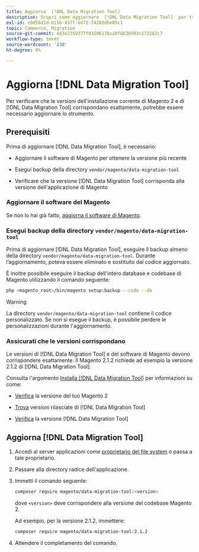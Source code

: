 ```yaml
---
title: Aggiorna  [!DNL Data Migration Tool]
description: Scopri come aggiornare  [!DNL Data Migration Tool]  per trasferire i dati tra il Magento 1 e il Magento 2.
exl-id: c0d56d1d-b15b-437f-be72-74282dbe85c1
topic: Commerce, Migration
source-git-commit: e83e2359377f03506178c28f8b30993c172282c7
workflow-type: tm+mt
source-wordcount: '238'
ht-degree: 0%

---
```


# Aggiorna [!DNL Data Migration Tool]

Per verificare che le versioni dell&#39;installazione corrente di Magento 2 e di [!DNL Data Migration Tool] corrispondano esattamente, potrebbe essere necessario aggiornare lo strumento.

## Prerequisiti

Prima di aggiornare [!DNL Data Migration Tool], è necessario:

* Aggiornare il software di Magento per ottenere la versione più recente

* Esegui backup della directory `vendor/magento/data-migration-tool`

* Verificare che la versione [!DNL Data Migration Tool] corrisponda alla versione dell&#39;applicazione di Magento

### Aggiornare il software del Magento

Se non lo hai già fatto, [aggiorna il software di Magento](../../upgrade/overview.md).

### Esegui backup della directory `vendor/magento/data-migration-tool`

Prima di aggiornare [!DNL Data Migration Tool], eseguire il backup almeno della directory `vendor/magento/data-migration-tool`. Durante l’aggiornamento, poteva essere eliminato e sostituito dal codice aggiornato.

È inoltre possibile eseguire il backup dell&#39;intero database e codebase di Magento utilizzando il comando seguente:

```bash
php <magento_root>/bin/magento setup:backup --code --db
```

>[!WARNING]
>
>La directory `vendor/magento/data-migration-tool` contiene il codice personalizzato. Se non si esegue il backup, è possibile perdere le personalizzazioni durante l&#39;aggiornamento.


### Assicurati che le versioni corrispondano

Le versioni di [!DNL Data Migration Tool] e del software di Magento devono corrispondere esattamente. Il Magento 2.1.2 richiede ad esempio la versione 2.1.2 di [!DNL Data Migration Tool].

Consulta l&#39;argomento [Installa [!DNL Data Migration Tool]](install.md) per informazioni su come:

* [Verifica](install.md#check-your-version) la versione del tuo Magento 2

* [Trova](install.md#find-released-versions-of-data-migration-tool) versioni rilasciate di [!DNL Data Migration Tool]

* [Verifica](install.md#check-version-of-installed-data-migration-tool) la versione [!DNL Data Migration Tool]

## Aggiorna [!DNL Data Migration Tool]

1. Accedi al server applicazioni come [proprietario del file system](../../installation/prerequisites/file-system/overview.md) o passa a tale proprietario.
1. Passare alla directory radice dell&#39;applicazione.
1. Immetti il comando seguente:

   ```bash
   composer require magento/data-migration-tool:<version>
   ```

   dove `<version>` deve corrispondere alla versione del codebase Magento 2.

   Ad esempio, per la versione 2.1.2, immettere:

   ```bash
   composer require magento/data-migration-tool:2.1.2
   ```

1. Attendere il completamento del comando.
